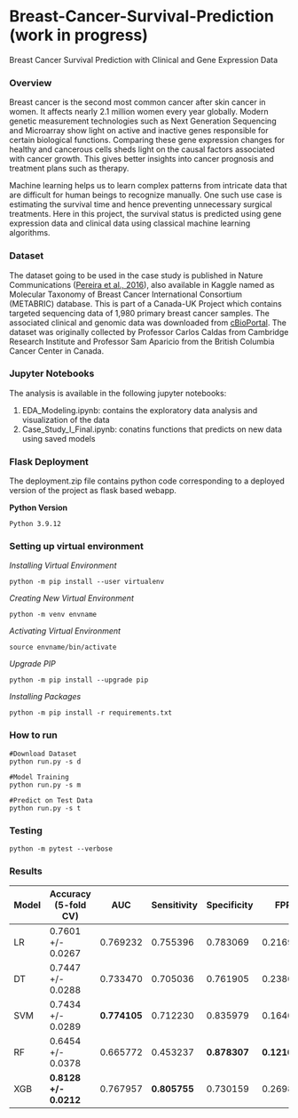 # Breast-Cancer-Survival-Prediction (work in progress)
Breast Cancer Survival Prediction with Clinical and Gene Expression Data

### Overview

Breast cancer is the second most common cancer after skin cancer in women. It affects nearly 2.1 million women every year globally. Modern genetic measurement technologies such as Next Generation Sequencing and Microarray show light on active and inactive genes responsible for certain biological functions. Comparing these gene expression changes for healthy and cancerous cells sheds light on the causal factors associated with cancer growth. This gives better insights into cancer prognosis and treatment plans such as therapy. 

Machine learning helps us to learn complex patterns from intricate data that are difficult for human beings to recognize manually. One such use case is estimating the survival time and hence preventing unnecessary surgical treatments. Here in this project, the survival status is predicted using gene expression data and clinical data using classical machine learning algorithms.

### Dataset
The dataset going to be used in the case study is published in Nature Communications ([Pereira et al., 2016](https://www.nature.com/articles/ncomms11479)), also available in Kaggle named as Molecular Taxonomy of Breast Cancer International Consortium (METABRIC) database. This is part of a Canada-UK Project which contains targeted sequencing data of 1,980 primary breast cancer samples. The associated clinical and genomic data was downloaded from [cBioPortal](https://www.cbioportal.org/). The dataset was originally collected by Professor Carlos Caldas from Cambridge Research Institute and Professor Sam Aparicio from the British Columbia Cancer Center in Canada.

### Jupyter Notebooks
The analysis is available in the following jupyter notebooks:
  1. EDA_Modeling.ipynb: contains the exploratory data analysis and visualization of the data
  2. Case_Study_I_Final.ipynb: conatins functions that predicts on new data using saved models

### Flask Deployment
The deployment.zip file contains python code corresponding to a deployed version of the project as flask based webapp.

**Python Version**
```
Python 3.9.12
```

### Setting up virtual environment

*Installing Virtual Environment*
```console
python -m pip install --user virtualenv
```
*Creating New Virtual Environment*
```console
python -m venv envname
```
*Activating Virtual Environment*
```console
source envname/bin/activate
```
*Upgrade PIP*
```console
python -m pip install --upgrade pip
```
*Installing Packages*
```console
python -m pip install -r requirements.txt
```

### How to run

```console
#Download Dataset
python run.py -s d

#Model Training
python run.py -s m

#Predict on Test Data
python run.py -s t
```

### Testing
```console
python -m pytest --verbose
```

### Results

| Model | Accuracy (5-fold CV)  | AUC          | Sensitivity  | Specificity  | FPR          |
|-------|-----------------------|--------------|--------------|--------------|--------------|
| LR    | 0.7601 +/- 0.0267     | 0.769232     | 0.755396     | 0.783069     | 0.216931     |
| DT    | 0.7447 +/- 0.0288     | 0.733470     | 0.705036     | 0.761905     | 0.238095     |
| SVM   | 0.7434 +/- 0.0289     | **0.774105** | 0.712230     | 0.835979     | 0.164021     |
| RF    | 0.6454 +/- 0.0378     | 0.665772     | 0.453237     | **0.878307** | **0.121693** |
| XGB   | **0.8128 +/- 0.0212** | 0.767957     | **0.805755** | 0.730159     | 0.269841     |
